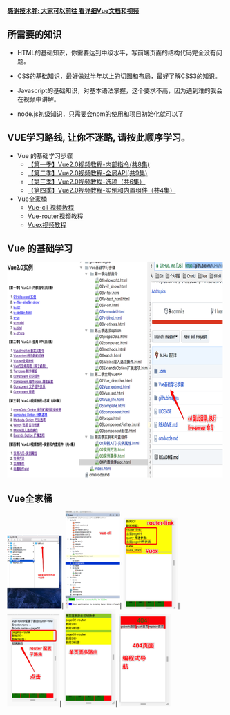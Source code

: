 [**感谢技术胖: 大家可以前往 看详细Vue文档和视频**](http://jspang.com/2018/01/21/vue-timeline/)

## 所需要的知识
- HTML的基础知识，你需要达到中级水平，写前端页面的结构代码完全没有问题。

- CSS的基础知识，最好做过半年以上的切图和布局，最好了解CSS3的知识。

- Javascript的基础知识，对基本语法掌握，这个要求不高，因为遇到难的我会在视频中讲解。

- node.js初级知识，只需要会npm的使用和项目初始化就可以了

## VUE学习路线, 让你不迷路, 请按此顺序学习。
- Vue 的基础学习步骤
	- [【第一季】Vue2.0视频教程-内部指令(共8集)](http://jspang.com/2017/02/23/vue2_01/)
	- [【第二季】Vue2.0视频教程-全局API(共9集)](http://jspang.com/2017/03/14/vue2_02/)
	- [【第三季】Vue2.0视频教程-选项（共6集）](http://jspang.com/2017/03/26/vue3/)
	- [【第四季】Vue2.0视频教程-实例和内置组件（共4集）](http://jspang.com/2017/04/09/vue2_4/)
- Vue全家桶
	- [Vue-cli 视频教程](http://jspang.com/2017/04/10/vue-cli/)
	- [Vue-router视频教程](http://jspang.com/2017/04/13/vue-router/)
	- [Vuex视频教程](http://jspang.com/2017/05/03/vuex/)

## Vue 的基础学习

<div>
<img src="./githubimages/jichudemo.png" width="33%" height="500px"><img src="./githubimages/jicchumulu.jpg" width="33%" height="500px"><img src="./githubimages/Snip20180302_25.png" width="33%" height="500px">
</div>

## Vue全家桶
<div>
<img src="./githubimages/Snip20180306_6.png" width="25%">|
<img src="./githubimages/Snip20180306_13.png" width="25%">|
<img src="./githubimages/Snip20180306_7.png" width="25%">|
<img src="./githubimages/Snip20180306_8.png" width="24%">|
<img src="./githubimages/Snip20180306_9.png" width="24%">|
<img src="./githubimages/Snip20180306_11.png" width="24%">
</div>


